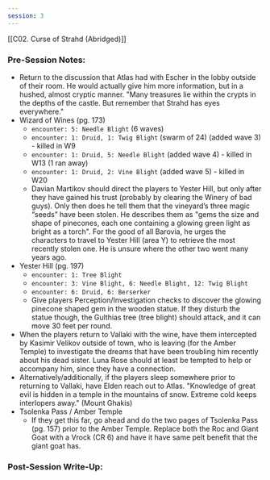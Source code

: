 ```yaml
---
session: 3
---
```

[[C02. Curse of Strahd (Abridged)]]

### Pre-Session Notes:

* Return to the discussion that Atlas had with Escher in the lobby outside of their room. He would actually give him more information, but in a hushed, almost cryptic manner. "Many treasures lie within the crypts in the depths of the castle. But remember that Strahd has eyes everywhere."
* Wizard of Wines (pg. 173)
	* `encounter: 5: Needle Blight` (6 waves)
	* `encounter: 1: Druid, 1: Twig Blight` (swarm of 24) (added wave 3) - killed in W9
	* `encounter: 1: Druid, 5: Needle Blight` (added wave 4) - killed in W13 (1 ran away)
	* `encounter: 1: Druid, 2: Vine Blight` (added wave 5) - killed in W20
	* Davian Martikov should direct the players to Yester Hill, but only after they have gained his trust (probably by clearing the Winery of bad guys). Only then does he tell them that the vineyard’s three magic “seeds” have been stolen. He describes them as "gems the size and shape of pinecones, each one containing a glowing green light as bright as a torch". For the good of all Barovia, he urges the characters to travel to Yester Hill (area Y) to retrieve the most recently stolen one. He is unsure where the other two went many years ago.
* Yester Hill (pg. 197)
	* `encounter: 1: Tree Blight`
	* `encounter: 3: Vine Blight, 6: Needle Blight, 12: Twig Blight`
	* `encounter: 6: Druid, 6: Berserker`
	* Give players Perception/Investigation checks to discover the glowing pinecone shaped gem in the wooden statue. If they disturb the statue though, the Gulthias tree (tree blight) should attack, and it can move 30 feet per round.
* When the players return to Vallaki with the wine, have them intercepted by Kasimir Velikov outside of town, who is leaving (for the Amber Temple) to investigate the dreams that have been troubling him recently about his dead sister. Luna Rose should at least be tempted to help or accompany him, since they have a connection.
* Alternatively/additionally, if the players sleep somewhere prior to returning to Vallaki, have Elden reach out to Atlas. "Knowledge of great evil is hidden in a temple in the mountains of snow. Extreme cold keeps interlopers away." (Mount Ghakis)
* Tsolenka Pass / Amber Temple
	* If they get this far, go ahead and do the two pages of Tsolenka Pass (pg. 157) prior to the Amber Temple. Replace both the Roc and Giant Goat with a Vrock (CR 6) and have it have same pelt benefit that the giant goat has.

### Post-Session Write-Up:
